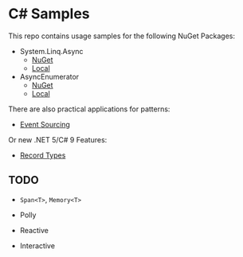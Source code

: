 # C# Samples

This repo contains usage samples for the following NuGet Packages:

* System.Linq.Async
  * [NuGet](https://www.nuget.org/packages/System.Linq.Async/)
  * [Local](./system-linq-async)
* AsyncEnumerator
  * [NuGet](https://www.nuget.org/packages/AsyncEnumerator/)
  * [Local](./async-enumerator)

There are also practical applications for patterns:

* [Event Sourcing](./event-sourcing)

Or new .NET 5/C# 9 Features:

* [Record Types](./record-types)

## TODO

* `Span<T>`, `Memory<T>`

* Polly
* Reactive
* Interactive
